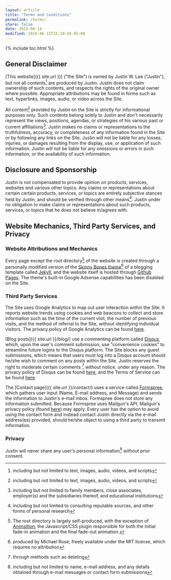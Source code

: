 ```yaml
---
layout: article
title: "Terms and Conditions"
permalink: /terms/
share: false
date: 2015-06-14
modified: 2015-06-15T15:10:26-05:00
---
```


{% include toc.html %}

## General Disclaimer
[This website]({{ site.url }}) ("the Site") is owned by Justin W. Lee ("Justin"), but not all contents[^1] are produced by Justin. Justin does not claim ownership of such contents, and respects the rights of the original owner where possible. Appropriate attributions may be found in forms such as text, hyperlinks, images, audio, or video across the Site.

All content[^1] provided by Justin on the Site is strictly for informational purposes only. Such contents belong solely to Justin and don't necessarily represent the views, positions, agendas, or strategies of his various past or current affiliations[^2]. Justin makes no claims or representations to the truthfulness, accuracy, or completeness of any information found in the Site or by following any links on the Site. Justin will not be liable for any losses, injuries, or damages resulting from the display, use, or application of such information. Justin will not be liable for any omissions or errors in such information, or the availability of such information. 

## Disclosure and Sponsorship
Justin is not compensated to provide opinion on products, services, websites and various other topics. Any claims or representations about certain certain products, services, or topics are entirely subjective stances held by Justin, and should be verified through other means[^3]. Justin under no obligation to make claims or representations about such products, services, or topics that he does not believe in/agrees with.

## Website Mechanics, Third Party Services, and Privacy

### Website Attributions and Mechanics

Every page except the root directory[^5] of the website is created through a personally modified version of the [Skinny Bones theme](https://mmistakes.github.io/skinny-bones-jekyll/)[^4] of a blogging template called [Jekyll](http://jekyllrb.com/), and the website itself is hosted through [Github Pages](https://pages.github.com/). The theme's built-in Google Adsense capabilities has been disabled on the Site.

### Third Party Services
The Site uses Google Analytics to map out user interaction within the Site. It reports website trends using cookies and web beacons to collect and store information such as the time of the current visit, the number of previous visits, and the method of referral to the Site, without identifying individual visitors. The privacy policy of Google Analytics can be found [here](https://support.google.com/analytics/answer/6004245).

[Blog posts]({{ site.url }}/blog/) use a commenting platform called [Disqus](https://disqus.com/), which, upon the user's comment submission, use "convenience cookies" to streamline future logins to the Disqus platform. The Site blocks any guest submissions, which means that users must log into a Disqus account should he/she wish to comment on any posts within the Site. Justin reserves the right to moderate certain comments [^6] without notice, under any reason. The privacy policy of Disqus can be found [here](https://help.disqus.com/customer/portal/articles/466259-privacy-policy), and the Terms of Service can be found [here](https://help.disqus.com/customer/portal/articles/466260-terms-of-service).

The [Contact page]({{ site.url }}/contact/) uses a service called [Formspree](http://formspree.io/), which gathers user input (Name, E-mail address, and Message) and sends the information to Justin's e-mail inbox. Formspree does not store any information submitted. Because Formspree uses Mailgun's API, Mailgun's privacy policy (found [here](http://www.mailgun.com/privacy)) may apply. Every user has the option to avoid using the contact form and instead contact Justin directly via the e-mail address(es) provided, should he/she object to using a third party to transmit information.

### Privacy
Justin will never share any user's personal information[^7] without prior consent.

[^1]: including but not limited to text, images, audio, videos, and scripts 
[^2]: including but not limited to family members, close associates, employer(s) and the subsidiaries thereof, and educational institutions
[^3]: including but not limited to consulting reputable sources, and other forms of personal research
[^4]: produced by Michael Rose; freely available under the MIT license, which requires no attribution
[^5]: The root directory is largely self-produced, with the exception of [Animsition](http://git.blivesta.com/animsition/), the Javascript/CSS plugin responsible for both the initial fade-in animation and the final fade-out animation.
[^6]: through methods such as deleting
[^7]: including but not limited to name, e-mail address, and any details obtained through e-mail messages or contact form submissions